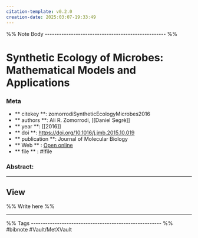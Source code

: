```yaml
---
citation-template: v0.2.0
creation-date: 2025:03:07-19:33:49
---
```


%% Note Body --------------------------------------------------- %%
# Synthetic Ecology of Microbes: Mathematical Models and Applications

### Meta
- ** citekey **: zomorrodiSyntheticEcologyMicrobes2016
- ** authors **: Ali R. Zomorrodi, [[Daniel Segrè]]
- ** year **: [[2016]]
- ** doi **: https://doi.org/10.1016/j.jmb.2015.10.019
- ** publication **: Journal of Molecular Biology
- ** Web ** : [Open online](https://linkinghub.elsevier.com/retrieve/pii/S0022283615006129)
- ** file ** : #!file

### Abstract:


___

## View

%% Write here %%





___
%% Tags  ------------------------------------------------------- %%
#bibnote
#Vault/MetXVault 